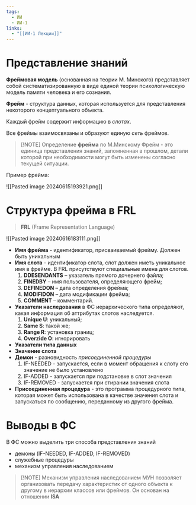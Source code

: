 ```yaml
---
tags:
  - ИИ
  - ИИ-1
links:
  - "[[ИИ-1 Лекции]]"
---
```

# Представление знаний

**Фреймовая модель** (основанная на теории М. Минского) представляет собой систематизированную в виде единой теории психологическую модель памяти человека и его сознания.

**Фрейм** - структура данных, которая используется для представления некоторого концептуального объекта.

Каждый фрейм содержит информацию в *слотах*.

Все фреймы взаимосвязаны и образуют единую *сеть* фреймов.

>[!NOTE] Определение **фрейма** по М.Минскому
>Фрейм - это единица представления знаний, запомненная в прошлом, детали которой при необходимости могут быть изменены согласно текущей ситуации.

Пример фрейма:

![[Pasted image 20240615193921.png]]
# Структура фрейма в FRL

>**FRL** (Frame Representation Language)

![[Pasted image 20240616183111.png]]
- **Имя фрейма** - идентификатор, присваиваемый фрейму. Должен быть уникальным
- **Имя слота** - идентификатор слота, слот должен иметь уникальное имя в фрейме. В FRL присутствуют специальные имена для слотов.
	1. **DDESENDANTS** – указатель прямого дочернего файла;
	2. **FINEDBY** – имя пользователя, определяющего фрейм;
	3. **DEFINEDON** – дата определения фрейма;
	4. **MODIFIDON** – дата модификации фрейма;
	5. **COMMENT** – комментарий.
- **Указатели наследования** в ФС иерархического типа определяют, какая информация об аттрибутах слотов наследуется.
	1. **Unique U**: уникальный;
	2. **Same S**: такой же;
	3. **Range R**: установка границ;
	4. **Overzide O**: игнорировать
- **Указатели типа данных**
- **Значение слота**
- **Демон** - разновидность *присоединенной процедуры*
	1. IF-NEEDED - запускается, если в момент обращения к слоту его значение не было установлено
	2. IF-ADDED - запускается при подстановке в слот значения
	3. IF-REMOVED - запускается при стирании значения слота
- **Присоединенная процедура** - это программа процедурного типа, которая может быть использована в качестве значения слота и запускаться по сообщению, переданному из другого фрейма.

# Выводы в ФС


В ФС можно выделить три способа представления знаний
- демоны (IF-NEEDED, IF-ADDED, IF-REMOVED)
- служебные процедуры
- механизм управления наследованием

> [!NOTE] Механизм управления наследованием
> MУН позволяет организовать передачу характеристик от одного объекта к другому в иерархии классов или фреймов. Он основан на отношении **ISA**

